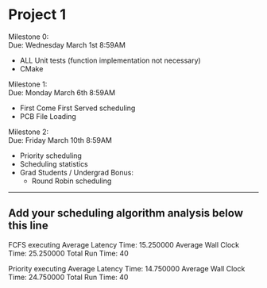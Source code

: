 # Project 1

Milestone 0:  
Due: Wednesday March 1st 8:59AM
  - ALL Unit tests (function implementation not necessary)
  - CMake

Milestone 1:  
Due: Monday March 6th 8:59AM
  - First Come First Served scheduling
  - PCB File Loading

Milestone 2:  
Due: Friday March 10th 8:59AM
  - Priority scheduling
  - Scheduling statistics
  - Grad Students / Undergrad Bonus:
    - Round Robin scheduling

----  
Add your scheduling algorithm analysis below this line  
----

FCFS executing
Average Latency Time: 15.250000
Average Wall Clock Time: 25.250000
Total Run Time: 40

Priority executing
Average Latency Time: 14.750000
Average Wall Clock Time: 24.750000
Total Run Time: 40
